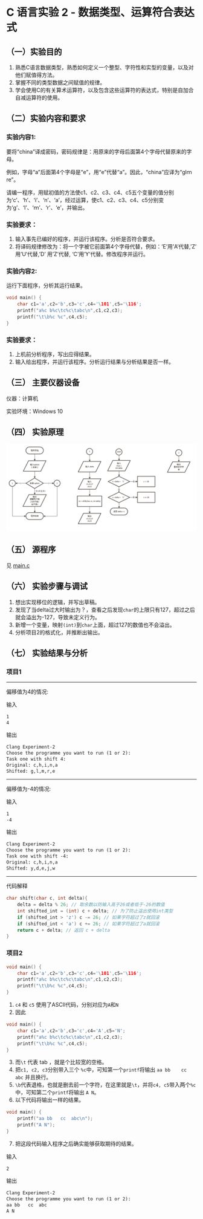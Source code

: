 # C 语言实验 2 -  数据类型、运算符合表达式

## （一）实验目的

1. 熟悉C语言数据类型，熟悉如何定义一个整型、字符性和实型的变量，以及对他们赋值得方法。
2. 掌握不同的类型数据之间赋值的规律。
3. 学会使用C的有关算术运算符，以及包含这些运算符的表达式，特别是自加合自减运算符的使用。

## （二）实验内容和要求

### 实验内容1:

要将“china”译成密码，密码规律是：用原来的字母后面第4个字母代替原来的字母。

例如，字母“a”后面第4个字母是“e”，用“e”代替“a”。因此，“china”应译为“glｍre”。

请编一程序，用赋初值的方法使c1、c2、c3、c4、c5五个变量的值分别为‘c’、‘h’、‘i’、‘n’、‘a’，经过运算，使c1、c2、c3、c4、c5分别变为‘g’、‘l’、‘ｍ’、‘r’、‘e’，并输出。

### 实验要求：

1. 输入事先已编好的程序，并运行该程序。分析是否符合要求。
2. 将译码规律修改为：将一个字被它前面第4个字母代替，例如：’E’用’A’代替,’Z’ 用’U’代替,’D’ 用’Z’代替, ‘C’用’Y’代替。修改程序并运行。

### 实验内容2:

运行下面程序，分析其运行结果。

```c
void main() {
    char c1='a',c2='b',c3='c',c4='\101',c5='\116';
    printf("a%c b%c\tc%c\tabc\n",c1,c2,c3);
    printf("\t\b%c %c",c4,c5);
}
```

### 实验要求：

1. 上机前分析程序，写出应得结果。
2. 输入给出程序，并运行该程序。分析运行结果与分析结果是否一样。

## （三） 主要仪器设备

仪器：计算机

实验环境：Windows 10

## （四） 实验原理

![img.png](img.png)

## （五） 源程序

见 [main.c](main.c)

## （六） 实验步骤与调试

1. 想出实现移位的逻辑，并写出草稿。
2. 发现了当delta过大时输出为？，查看之后发现`char`的上限只有127，超过之后就会溢出为-127，导致未定义行为。
3. 新增一个变量，映射`(int)`到`char`上面，超过127的数值也不会溢出。
4. 分析项目2的格式化，并推断出输出。

## （七） 实验结果与分析
### 项目1
***
偏移值为4的情况:

输入
```
1
4
```
输出
```
Clang Experiment-2
Choose the programme you want to run (1 or 2):
Task one with shift 4:
Original: c,h,i,n,a
Shifted: g,l,m,r,e
```
***
偏移值为-4的情况:

输入
```
1
-4
```
输出
```
Clang Experiment-2
Choose the programme you want to run (1 or 2):
Task one with shift -4:
Original: c,h,i,n,a
Shifted: y,d,e,j,w
```
***
代码解释
```c
char shift(char c, int delta){
    delta = delta % 26; // 取余数以防输入高于26或者低于-26的数值
    int shifted_int = (int) c + delta; // 为了防止溢出使用int类型
    if (shifted_int > 'z') c -= 26; // 如果字符超过了z就回滚
    if (shifted_int < 'a') c += 26; // 如果字符超过了a就回滚
    return c + delta; // 返回 c + delta
}
```
### 项目2
```c
void main() {
    char c1='a',c2='b',c3='c',c4='\101',c5='\116';
    printf("a%c b%c\tc%c\tabc\n",c1,c2,c3);
    printf("\t\b%c %c",c4,c5);
}
```
1. `c4` 和 `c5` 使用了ASCII代码，分别对应为`A`和`N`
2. 因此 
```c
void main() {
    char c1='a',c2='b',c3='c',c4='A',c5='N';
    printf("a%c b%c\tc%c\tabc\n",c1,c2,c3);
    printf("\t\b%c %c",c4,c5);
}
```
3. 而`\t` 代表 tab ，就是个比较宽的空格。
4. 把`c1, c2, c3`分别带入三个 `%c`中，可知第一个`printf`将输出 `aa bb	cc	abc` 并且换行。
5. `\b`代表退格，也就是删去前一个字符，在这里就是`\t`，并将`c4, c5`带入两个`%c`中，可知第二个`printf`将输出 `A N`。
6. 以下代码将输出一样的结果。
```c
void main() {
    printf("aa bb	cc	abc\n");
    printf("A N");
}
```
7. 把这段代码输入程序之后确实能够获取期待的结果。

输入
```
2
```
输出
```
Clang Experiment-2
Choose the programme you want to run (1 or 2):
aa bb	cc	abc
A N
```
